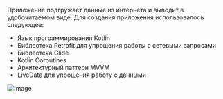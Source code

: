 Приложение подгружает данные из интернета и  выводит в удобочитаемом виде.
Для создания приложения использовалось следующее: 
- Язык программирования Kotlin 
- Библеотека Retrofit для упрощения работы с сетевыми запросами 
- Библеотека Glide
- Kotlin Coroutines
- Архитектурный паттерн MVVM
- LiveData для упрощения работу с данными

![image](https://github.com/GalievIlfat/ProductDisplay/assets/74199502/58b3951b-9bbb-4ef3-b921-2bbcf51201f8)
